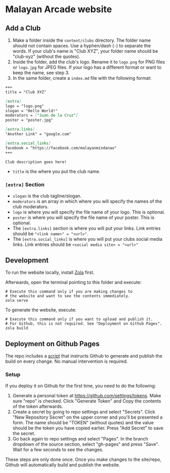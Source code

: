 # Malayan Arcade website
## Add a Club
1. Make a folder inside the `content/clubs` directory. The folder name should not contain spaces. Use a hyphen/dash (`-`) to separate the words. If your club's name is "Club XYZ", your folder name should be "club-xyz" (without the quotes).
2. Inside the folder, add the club's logo. Rename it to `logo.png` for PNG files or `logo.jpg` for JPEG files. If your logo has a different format or want to keep the name, see step 3.
3. In the same folder, create a `index.md` file with the following format:
```md
+++
title = "Club XYZ"

[extra]
logo = "logo.png"
slogan = "Hello World!"
moderators = ["Juan de la Cruz"]
poster = "poster.jpg"

[extra.links]
"Another Link" = "google.com"

[extra.social_links]
facebook = "https://facebook.com/malayanmindanao"
+++

Club description goes here!
```
- `title` is the where you put the club name.
### `[extra]` Section
- `slogan` is the club tagline/slogan.
- `moderators` is an array in which where you will specify the names of the club moderators.
- `logo` is where you will specify the file name of your logo. This is optional.
- `poster` is where you will specify the file name of your poster. This is optional.
- The `[extra.links]` section is where you will put your links. Link entries should be `"<link name>" = "<url>"`.
- The `[extra.social_links]` is where you will put your clubs social media links. Link entries should be `<social media site> = "<url>"`

## Development
To run the website locally, install [Zola](https://www.getzola.org/documentation/getting-started/installation/) first.

Afterwards, open the terminal pointing to this folder and execute:
```
# Execute this command only if you are making changes to
# the website and want to see the contents immediately.
zola serve
```

To generate the website, execute:
```
# Execute this command only if you want to upload and publish it. 
# For Github, this is not required. See "Deployment on Github Pages".
zola build
```

## Deployment on Github Pages
The repo includes a [script](.github/workflows/ci.yml) that instructs Github to generate and publish the build on every change. No manual intervention is required.

### Setup
If you deploy it on Github for the first time, you need to do the following:
1. Generate a personal token at https://github.com/settings/tokens. Make sure "repo" is checked. Click "Generate Token" and Copy the contents of the token afterwards.
2. Create a secret by going to repo settings and select "Secrets". Click "New Repository Secret" on the upper corner and you'll be presented a form. The name should be "TOKEN" (without quotes) and the value should be the token you have copied earlier. Press "Add Secret" to save the secret.
3. Go back again to repo settings and select "Pages". In the branch dropdown of the source section, select "gh-pages" and press "Save". Wait for a few seconds to see the changes.

These steps are only done once. Once you make changes to the site/repo, Github will automatically build and publish the website.
